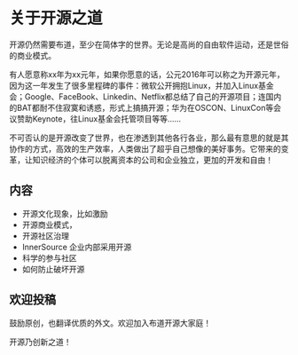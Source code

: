 # 关于开源之道


开源仍然需要布道，至少在简体字的世界。无论是高尚的自由软件运动，还是世俗的商业模式。

有人愿意称xx年为xx元年，如果你愿意的话，公元2016年可以称之为开源元年，因为这一年发生了很多里程碑的事件：微软公开拥抱Linux，并加入Linux基金会；Google、FaceBook、Linkedin、Netflix都总结了自己的开源项目；连国内的BAT都耐不住寂寞和诱惑，形式上搞搞开源；华为在OSCON、LinuxCon等会议赞助Keynote，往Linux基金会托管项目等等......

不可否认的是开源改变了世界，也在渗透到其他各行各业，那么最有意思的就是其协作的方式，高效的生产效率，人类做出了超乎自己想像的美好事务。它带来的变革，让知识经济的个体可以脱离资本的公司和企业独立，更加的开发和自由！

## 内容

* 开源文化现象，比如激励
* 开源商业模式，
* 开源社区治理
* InnerSource 企业内部采用开源
* 科学的参与社区
* 如何防止破坏开源

## 欢迎投稿

鼓励原创，也翻译优质的外文。欢迎加入布道开源大家庭！


开源乃创新之道！
